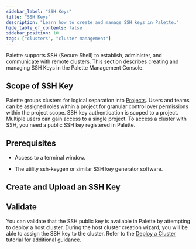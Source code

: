 ```yaml
---
sidebar_label: "SSH Keys"
title: "SSH Keys"
description: "Learn how to create and manage SSH keys in Palette."
hide_table_of_contents: false
sidebar_position: 10
tags: ["clusters", "cluster management"]
---
```


Palette supports SSH (Secure Shell) to establish, administer, and communicate with remote clusters. This section
describes creating and managing SSH Keys in the Palette Management Console.

## Scope of SSH Key

Palette groups clusters for logical separation into [Projects](../../../tenant-settings/projects/projects.md). Users and
teams can be assigned roles within a project for granular control over permissions within the project scope. SSH key
authentication is scoped to a project. Multiple users can gain access to a single project. To access a cluster with SSH,
you need a public SSH key registered in Palette.

## Prerequisites

- Access to a terminal window.

- The utility ssh-keygen or similar SSH key generator software.

## Create and Upload an SSH Key

<PartialsComponent category="palette-setup" name="generate-ssh-key" />

## Validate

You can validate that the SSH public key is available in Palette by attempting to deploy a host cluster. During the host
cluster creation wizard, you will be able to assign the SSH key to the cluster. Refer to the
[Deploy a Cluster](../../public-cloud/deploy-k8s-cluster.md) tutorial for additional guidance.
